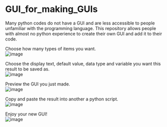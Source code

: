 # GUI_for_making_GUIs
Many python codes do not have a GUI and are less accessible to people unfamiliar with the programming language. This repository allows people with almost no python experience to create their own GUI and add it to their code.

Choose how many types of items you want. <br>
![image](https://user-images.githubusercontent.com/101311642/233553355-044e7bcc-55d2-4d93-8e5d-fb2fcc98e4e2.png)

Choose the display text, default value, data type and variable you want this result to be saved as. <br>
![image](https://user-images.githubusercontent.com/101311642/233552760-bc311142-9275-4a34-9bd5-448f2bb2a924.png)

Preview the GUI you just made. <br>
![image](https://user-images.githubusercontent.com/101311642/233553591-a3a431e4-78f1-4230-b29b-8caad8e6f5f1.png)

Copy and paste the result into another a python script. <br>
![image](https://user-images.githubusercontent.com/101311642/233553613-7fedca63-c478-4820-a3bb-5e1c2978f730.png)

Enjoy your new GUI! <br>
![image](https://user-images.githubusercontent.com/101311642/233553633-2d2e47ed-0427-4c70-bdd0-17771f4fe9a1.png)
